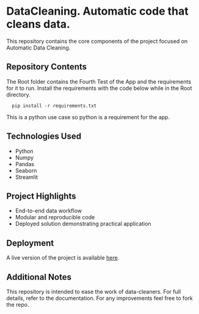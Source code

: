 # DataCleaning. Automatic code that cleans data.

This repository contains the core components of the project focused on Automatic Data Cleaning.

## Repository Contents
 
The Root folder contains the Fourth Test of the App and the requirements for it to run.
Install the requirements with the code below while in the Root directory. 

      pip install -r requirements.txt 

This is a python use case so python is a requirement for the app.

##  Technologies Used

- Python
- Numpy
- Pandas
- Seaborn
- Streamlit
  

##  Project Highlights

- End-to-end data workflow
- Modular and reproducible code
- Deployed solution demonstrating practical application

##  Deployment

A live version of the project is available [here](https://autodc.streamlit.app/). 

## Additional Notes

This repository is intended to ease the work of data-cleaners. For full details, refer to the documentation.
For any improvements feel free to fork the repo.


